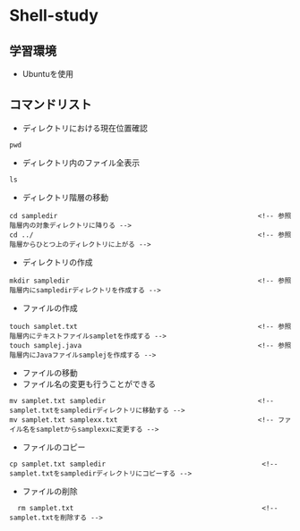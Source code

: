 # Shell-study

## 学習環境
* Ubuntuを使用

## コマンドリスト 
* ディレクトリにおける現在位置確認
```
pwd
```

* ディレクトリ内のファイル全表示
```
ls
```

* ディレクトリ階層の移動
```
cd sampledir                                                  <!-- 参照階層内の対象ディレクトリに降りる -->
cd ../                                                        <!-- 参照階層からひとつ上のディレクトリに上がる -->
```

* ディレクトリの作成
```
mkdir sampledir                                               <!-- 参照階層内にsampledirディレクトリを作成する -->
```

* ファイルの作成
```
touch samplet.txt                                             <!-- 参照階層内にテキストファイルsampletを作成する -->
touch samplej.java                                            <!-- 参照階層内にJavaファイルsamplejを作成する -->
```

* ファイルの移動
* ファイル名の変更も行うことができる
```
mv samplet.txt sampledir                                      <!-- samplet.txtをsampledirディレクトリに移動する -->
mv samplet.txt samplexx.txt                                   <!-- ファイル名をsampletからsamplexxに変更する -->
```

* ファイルのコピー
```
cp samplet.txt sampledir                                       <!-- samplet.txtをsampledirディレクトリにコピーする -->
```

* ファイルの削除
```
  rm samplet.txt                                               <!-- samplet.txtを削除する -->
```



